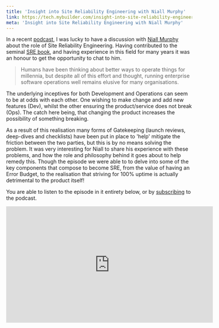 ```yaml
---
title: 'Insight into Site Reliability Engineering with Niall Murphy'
link: https://tech.mybuilder.com/insight-into-site-reliability-engineering-with-niall-murphy/
meta: 'Insight into Site Reliability Engineering with Niall Murphy'
---
```


In a recent [podcast](http://threedevsandamaybe.com/site-reliability-engineering-with-niall-murphy/), I was lucky to have a discussion with [Niall Murphy](https://twitter.com/niallm) about the role of Site Reliability Engineering.
Having contributed to the seminal [SRE book](https://landing.google.com/sre/book.html), and having experience in this field for many years it was an honour to get the opportunity to chat to him.

<!--more-->

> Humans have been thinking about better ways to operate things for millennia, but despite all of this effort and thought, running enterprise software operations well remains elusive for many organisations.

The underlying inceptives for both Development and Operations can seem to be at odds with each other.
One wishing to make change and add new features (Dev), whilst the other ensuring the product/service does not break (Ops).
The catch here being, that changing the product increases the possibility of something breaking.

As a result of this realisation many forms of Gatekeeping (launch reviews, deep-dives and checklists) have been put in place to 'help' mitigate the friction between the two parties, but this is by no means solving the problem.
It was very interesting for Niall to share his experience with these problems, and how the role and philosophy behind it goes about to help remedy this.
Though the episode we were able to to delve into some of the key components that compose to become SRE, from the value of having an Error Budget, to the realisation that striving for 100% uptime is actually detrimental to the product itself!

You are able to listen to the episode in it entirety below, or by [subscribing](http://threedevsandamaybe.com/) to the podcast.

<p><iframe width="560" height="315" src="https://www.youtube.com/embed/zA6FMxuY_Kk?rel=0&amp;showinfo=0" frameborder="0" allow="autoplay; encrypted-media" allowfullscreen></iframe></p>
